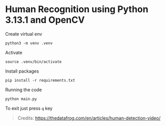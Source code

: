 # Human Recognition using Python 3.13.1 and OpenCV

Create virtual env

    python3 -m venv .venv

Activate

    source .venv/bin/activate

Install packages

    pip install -r requirements.txt

Running the code

    python main.py

To exit just press `q` key

> Credits: https://thedatafrog.com/en/articles/human-detection-video/

